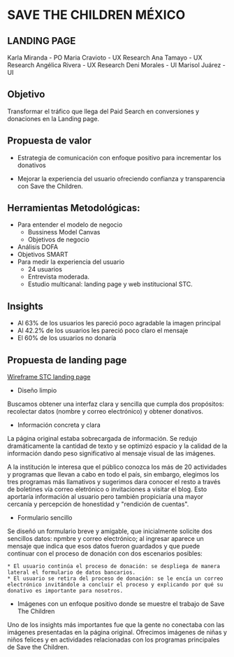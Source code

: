 # SAVE THE CHILDREN MÉXICO
## LANDING PAGE

Karla Miranda - PO 
Maria Cravioto - UX Research
Ana Tamayo - UX Research
Angélica Rivera - UX Research
Deni Morales  - UI
Marisol Juárez - UI


## Objetivo

Transformar el tráfico que llega del Paid Search en conversiones y donaciones en la Landing page.

## Propuesta de valor

* Estrategia de comunicación con enfoque positivo para incrementar los donativos

* Mejorar la experiencia del usuario ofreciendo confianza y transparencia con Save the Children.




## Herramientas Metodológicas:

* Para entender el modelo de negocio
    * Bussiness Model Canvas
    * Objetivos de negocio
* Análisis DOFA
* Objetivos SMART
* Para medir la experiencia del usuario
    * 24 usuarios
    * Entrevista moderada.
    * Estudio multicanal: landing page y web institucional STC.

## Insights

* Al 63% de los usuarios les pareció poco agradable la imagen principal 
* Al 42.2% de los usuarios les pareció poco claro el mensaje 
* El 60% de los usuarios no donaría 


## Propuesta de landing page

[Wireframe STC landing page](./images/wireframe_prop_stc.png)

* Diseño limpio

Buscamos obtener una interfaz clara y sencilla que cumpla dos propósitos: recolectar datos (nombre y correo electrónico) y obtener donativos.

* Información concreta y clara

La página original estaba sobrecargada de información. Se redujo dramáticamente la cantidad de texto y se optimizó espacio y la calidad de la información dando peso significativo al mensaje visual de las imágenes.

A la institución le interesa que el público conozca los más de 20 actividades y programas que llevan a cabo en todo el país, sin embargo, elegimos los tres programas más llamativos y sugerimos dara conocer el resto a través de boletines vía correo eletrónico o invitaciones a visitar el blog. Esto aportaría información al usuario pero también propiciaría una mayor cercanía y percepción de honestidad y "rendición de cuentas".

* Formulario sencillo 

Se diseñó un formulario breve y amigable, que inicialmente solicite dos sencillos datos: npmbre y correo electrónico; al ingresar aparece un mensaje que indica que esos datos fueron guardados y que puede continuar con el proceso de donación con dos escenarios posibles:

    * El usuario continúa el proceso de donación: se despliega de manera lateral el formulario de datos bancarios.
    * El usuario se retira del proceso de donación: se le encía un correo electrónico invitándole a concluir el proceso y explicando por qué su donativo es importante para nosotros.

* Imágenes con un enfoque positivo donde se muestre el trabajo de Save The Children

Uno de los insights más importantes fue que la gente no conectaba con las imágenes presentadas en la página original.
Ofrecimos imágenes de niñas y niños felices y en actividades relacionadas con los programas principales de Save the Children.




